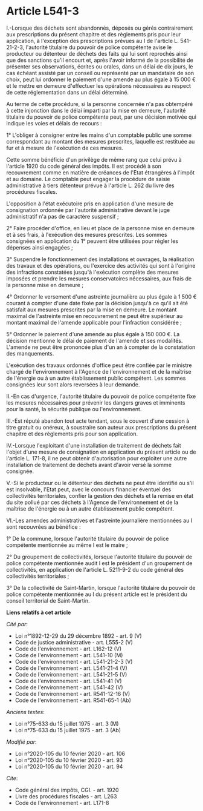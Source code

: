 # Article L541-3

I.-Lorsque des déchets sont abandonnés, déposés ou gérés contrairement aux prescriptions du présent chapitre et des
règlements pris pour leur application, à l'exception des prescriptions prévues au I de l'article L. 541-21-2-3, l'autorité
titulaire du pouvoir de police compétente avise le producteur ou détenteur de déchets des faits qui lui sont reprochés ainsi
que des sanctions qu'il encourt et, après l'avoir informé de la possibilité de présenter ses observations, écrites ou orales,
dans un délai de dix jours, le cas échéant assisté par un conseil ou représenté par un mandataire de son choix, peut lui
ordonner le paiement d'une amende au plus égale à 15 000 € et le mettre en demeure d'effectuer les opérations nécessaires au
respect de cette réglementation dans un délai déterminé.

Au terme de cette procédure, si la personne concernée n'a pas obtempéré à cette injonction dans le délai imparti par la mise
en demeure, l'autorité titulaire du pouvoir de police compétente peut, par une décision motivée qui indique les voies et
délais de recours :

1° L'obliger à consigner entre les mains d'un comptable public une somme correspondant au montant des mesures prescrites,
laquelle est restituée au fur et à mesure de l'exécution de ces mesures.

Cette somme bénéficie d'un privilège de même rang que celui prévu à l'article 1920 du code général des impôts. Il est procédé
à son recouvrement comme en matière de créances de l'Etat étrangères à l'impôt et au domaine. Le comptable peut engager la
procédure  de saisie administrative à tiers détenteur prévue à l'article L. 262 du livre des procédures fiscales.

L'opposition à l'état exécutoire pris en application d'une mesure de consignation ordonnée par l'autorité administrative
devant le juge administratif n'a pas de caractère suspensif ;

2° Faire procéder d'office, en lieu et place de la personne mise en demeure et à ses frais, à l'exécution des mesures
prescrites. Les sommes consignées en application du 1° peuvent être utilisées pour régler les dépenses ainsi engagées ;

3° Suspendre le fonctionnement des installations et ouvrages, la réalisation des travaux et des opérations, ou l'exercice des
activités qui sont à l'origine des infractions constatées jusqu'à l'exécution complète des mesures imposées et prendre les
mesures conservatoires nécessaires, aux frais de la personne mise en demeure ;

4° Ordonner le versement d'une astreinte journalière au plus égale à 1 500 € courant à compter d'une date fixée par la
décision jusqu'à ce qu'il ait été satisfait aux mesures prescrites par la mise en demeure. Le montant maximal de l'astreinte
mise en recouvrement ne peut être supérieur au montant maximal de l'amende applicable pour l'infraction considérée ;

5° Ordonner le paiement d'une amende au plus égale à 150 000 €. La décision mentionne le délai de paiement de l'amende et ses
modalités. L'amende ne peut être prononcée plus d'un an à compter de la constatation des manquements.

L'exécution des travaux ordonnés d'office peut être confiée par le ministre chargé de l'environnement à l'Agence de
l'environnement et de la maîtrise de l'énergie ou à un autre établissement public compétent. Les sommes consignées leur sont
alors reversées à leur demande.

II.-En cas d'urgence, l'autorité titulaire du pouvoir de police compétente fixe les mesures nécessaires pour prévenir les
dangers graves et imminents pour la santé, la sécurité publique ou l'environnement.

III.-Est réputé abandon tout acte tendant, sous le couvert d'une cession à titre gratuit ou onéreux, à soustraire son auteur
aux prescriptions du présent chapitre et des règlements pris pour son application.

IV.-Lorsque l'exploitant d'une installation de traitement de déchets fait l'objet d'une mesure de consignation en application
du présent article ou de l'article L. 171-8, il ne peut obtenir d'autorisation pour exploiter une autre installation de
traitement de déchets avant d'avoir versé la somme consignée.

V.-Si le producteur ou le détenteur des déchets ne peut être identifié ou s'il est insolvable, l'Etat peut, avec le concours
financier éventuel des collectivités territoriales, confier la gestion des déchets et la remise en état du site pollué par
ces déchets à l'Agence de l'environnement et de la maîtrise de l'énergie ou à un autre établissement public compétent.

VI.-Les amendes administratives et l'astreinte journalière mentionnées au I sont recouvrées au bénéfice :

1° De la commune, lorsque l'autorité titulaire du pouvoir de police compétente mentionnée au même I est le maire ;

2° Du groupement de collectivités, lorsque l'autorité titulaire du pouvoir de police compétente mentionnée audit I est le
président d'un groupement de collectivités, en application de l'article L. 5211-9-2 du code général des collectivités
territoriales ;

3° De la collectivité de Saint-Martin, lorsque l'autorité titulaire du pouvoir de police compétente mentionnée au I du
présent article est le président du conseil territorial de Saint-Martin.

**Liens relatifs à cet article**

_Cité par_:

  - Loi n°1892-12-29 du 29 décembre 1892 - art. 9 (V)
  - Code de justice administrative - art. L555-2 (V)
  - Code de l'environnement - art. L162-12 (V)
  - Code de l'environnement - art. L541-10 (M)
  - Code de l'environnement - art. L541-21-2-3 (V)
  - Code de l'environnement - art. L541-21-4 (V)
  - Code de l'environnement - art. L541-21-5 (V)
  - Code de l'environnement - art. L541-41 (V)
  - Code de l'environnement - art. L541-42 (V)
  - Code de l'environnement - art. R541-12-16 (V)
  - Code de l'environnement - art. R541-65-1 (Ab)

_Anciens textes_:

  - Loi n°75-633 du 15 juillet 1975 - art. 3 (M)
  - Loi n°75-633 du 15 juillet 1975 - art. 3 (Ab)

_Modifié par_:

  - Loi n°2020-105 du 10 février 2020 - art. 106
  - Loi n°2020-105 du 10 février 2020 - art. 93
  - Loi n°2020-105 du 10 février 2020 - art. 94

_Cite_:

  - Code général des impôts, CGI. - art. 1920
  - Livre des procédures fiscales - art. L263
  - Code de l'environnement - art. L171-8
